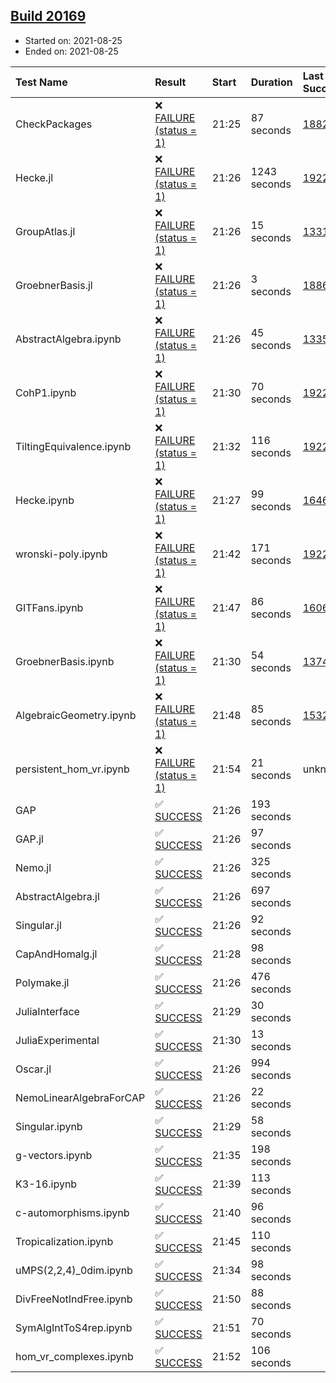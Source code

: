 ## [Build 20169](https://oscarci.mathematik.uni-kl.de/job/oscar/20169/)

* Started on: 2021-08-25
* Ended on: 2021-08-25

| Test Name    | Result | Start | Duration | Last Success | First Failure |
|:-------------|:-------|:------|:---------|:-------------|:--------------|
| CheckPackages | ❌ [FAILURE (status = 1)](https://oscarci.mathematik.uni-kl.de/job/oscar/20169/artifact/logs/build-20169/CheckPackages.log) | 21:25 | 87 seconds | [18822](https://oscarci.mathematik.uni-kl.de/job/oscar/18822/) | [18823](https://oscarci.mathematik.uni-kl.de/job/oscar/18823/) |
| Hecke.jl | ❌ [FAILURE (status = 1)](https://oscarci.mathematik.uni-kl.de/job/oscar/20169/artifact/logs/build-20169/Hecke.jl.log) | 21:26 | 1243 seconds | [19222](https://oscarci.mathematik.uni-kl.de/job/oscar/19222/) | [20152](https://oscarci.mathematik.uni-kl.de/job/oscar/20152/) |
| GroupAtlas.jl | ❌ [FAILURE (status = 1)](https://oscarci.mathematik.uni-kl.de/job/oscar/20169/artifact/logs/build-20169/GroupAtlas.jl.log) | 21:26 | 15 seconds | [13311](https://oscarci.mathematik.uni-kl.de/job/oscar/13311/) | [13312](https://oscarci.mathematik.uni-kl.de/job/oscar/13312/) |
| GroebnerBasis.jl | ❌ [FAILURE (status = 1)](https://oscarci.mathematik.uni-kl.de/job/oscar/20169/artifact/logs/build-20169/GroebnerBasis.jl.log) | 21:26 | 3 seconds | [18864](https://oscarci.mathematik.uni-kl.de/job/oscar/18864/) | [18865](https://oscarci.mathematik.uni-kl.de/job/oscar/18865/) |
| AbstractAlgebra.ipynb | ❌ [FAILURE (status = 1)](https://oscarci.mathematik.uni-kl.de/job/oscar/20169/artifact/logs/build-20169/AbstractAlgebra.ipynb.log) | 21:26 | 45 seconds | [13355](https://oscarci.mathematik.uni-kl.de/job/oscar/13355/) | [13356](https://oscarci.mathematik.uni-kl.de/job/oscar/13356/) |
| CohP1.ipynb | ❌ [FAILURE (status = 1)](https://oscarci.mathematik.uni-kl.de/job/oscar/20169/artifact/logs/build-20169/CohP1.ipynb.log) | 21:30 | 70 seconds | [19222](https://oscarci.mathematik.uni-kl.de/job/oscar/19222/) | [20152](https://oscarci.mathematik.uni-kl.de/job/oscar/20152/) |
| TiltingEquivalence.ipynb | ❌ [FAILURE (status = 1)](https://oscarci.mathematik.uni-kl.de/job/oscar/20169/artifact/logs/build-20169/TiltingEquivalence.ipynb.log) | 21:32 | 116 seconds | [19222](https://oscarci.mathematik.uni-kl.de/job/oscar/19222/) | [20152](https://oscarci.mathematik.uni-kl.de/job/oscar/20152/) |
| Hecke.ipynb | ❌ [FAILURE (status = 1)](https://oscarci.mathematik.uni-kl.de/job/oscar/20169/artifact/logs/build-20169/Hecke.ipynb.log) | 21:27 | 99 seconds | [16463](https://oscarci.mathematik.uni-kl.de/job/oscar/16463/) | [16464](https://oscarci.mathematik.uni-kl.de/job/oscar/16464/) |
| wronski-poly.ipynb | ❌ [FAILURE (status = 1)](https://oscarci.mathematik.uni-kl.de/job/oscar/20169/artifact/logs/build-20169/wronski-poly.ipynb.log) | 21:42 | 171 seconds | [19222](https://oscarci.mathematik.uni-kl.de/job/oscar/19222/) | [20152](https://oscarci.mathematik.uni-kl.de/job/oscar/20152/) |
| GITFans.ipynb | ❌ [FAILURE (status = 1)](https://oscarci.mathematik.uni-kl.de/job/oscar/20169/artifact/logs/build-20169/GITFans.ipynb.log) | 21:47 | 86 seconds | [16068](https://oscarci.mathematik.uni-kl.de/job/oscar/16068/) | [16069](https://oscarci.mathematik.uni-kl.de/job/oscar/16069/) |
| GroebnerBasis.ipynb | ❌ [FAILURE (status = 1)](https://oscarci.mathematik.uni-kl.de/job/oscar/20169/artifact/logs/build-20169/GroebnerBasis.ipynb.log) | 21:30 | 54 seconds | [13748](https://oscarci.mathematik.uni-kl.de/job/oscar/13748/) | [13749](https://oscarci.mathematik.uni-kl.de/job/oscar/13749/) |
| AlgebraicGeometry.ipynb | ❌ [FAILURE (status = 1)](https://oscarci.mathematik.uni-kl.de/job/oscar/20169/artifact/logs/build-20169/AlgebraicGeometry.ipynb.log) | 21:48 | 85 seconds | [15322](https://oscarci.mathematik.uni-kl.de/job/oscar/15322/) | [15323](https://oscarci.mathematik.uni-kl.de/job/oscar/15323/) |
| persistent_hom_vr.ipynb | ❌ [FAILURE (status = 1)](https://oscarci.mathematik.uni-kl.de/job/oscar/20169/artifact/logs/build-20169/persistent_hom_vr.ipynb.log) | 21:54 | 21 seconds | unknown | unknown |
| GAP | ✅ [SUCCESS](https://oscarci.mathematik.uni-kl.de/job/oscar/20169/artifact/logs/build-20169/GAP.log) | 21:26 | 193 seconds |  |  |
| GAP.jl | ✅ [SUCCESS](https://oscarci.mathematik.uni-kl.de/job/oscar/20169/artifact/logs/build-20169/GAP.jl.log) | 21:26 | 97 seconds |  |  |
| Nemo.jl | ✅ [SUCCESS](https://oscarci.mathematik.uni-kl.de/job/oscar/20169/artifact/logs/build-20169/Nemo.jl.log) | 21:26 | 325 seconds |  |  |
| AbstractAlgebra.jl | ✅ [SUCCESS](https://oscarci.mathematik.uni-kl.de/job/oscar/20169/artifact/logs/build-20169/AbstractAlgebra.jl.log) | 21:26 | 697 seconds |  |  |
| Singular.jl | ✅ [SUCCESS](https://oscarci.mathematik.uni-kl.de/job/oscar/20169/artifact/logs/build-20169/Singular.jl.log) | 21:26 | 92 seconds |  |  |
| CapAndHomalg.jl | ✅ [SUCCESS](https://oscarci.mathematik.uni-kl.de/job/oscar/20169/artifact/logs/build-20169/CapAndHomalg.jl.log) | 21:28 | 98 seconds |  |  |
| Polymake.jl | ✅ [SUCCESS](https://oscarci.mathematik.uni-kl.de/job/oscar/20169/artifact/logs/build-20169/Polymake.jl.log) | 21:26 | 476 seconds |  |  |
| JuliaInterface | ✅ [SUCCESS](https://oscarci.mathematik.uni-kl.de/job/oscar/20169/artifact/logs/build-20169/JuliaInterface.log) | 21:29 | 30 seconds |  |  |
| JuliaExperimental | ✅ [SUCCESS](https://oscarci.mathematik.uni-kl.de/job/oscar/20169/artifact/logs/build-20169/JuliaExperimental.log) | 21:30 | 13 seconds |  |  |
| Oscar.jl | ✅ [SUCCESS](https://oscarci.mathematik.uni-kl.de/job/oscar/20169/artifact/logs/build-20169/Oscar.jl.log) | 21:26 | 994 seconds |  |  |
| NemoLinearAlgebraForCAP | ✅ [SUCCESS](https://oscarci.mathematik.uni-kl.de/job/oscar/20169/artifact/logs/build-20169/NemoLinearAlgebraForCAP.log) | 21:26 | 22 seconds |  |  |
| Singular.ipynb | ✅ [SUCCESS](https://oscarci.mathematik.uni-kl.de/job/oscar/20169/artifact/logs/build-20169/Singular.ipynb.log) | 21:29 | 58 seconds |  |  |
| g-vectors.ipynb | ✅ [SUCCESS](https://oscarci.mathematik.uni-kl.de/job/oscar/20169/artifact/logs/build-20169/g-vectors.ipynb.log) | 21:35 | 198 seconds |  |  |
| K3-16.ipynb | ✅ [SUCCESS](https://oscarci.mathematik.uni-kl.de/job/oscar/20169/artifact/logs/build-20169/K3-16.ipynb.log) | 21:39 | 113 seconds |  |  |
| c-automorphisms.ipynb | ✅ [SUCCESS](https://oscarci.mathematik.uni-kl.de/job/oscar/20169/artifact/logs/build-20169/c-automorphisms.ipynb.log) | 21:40 | 96 seconds |  |  |
| Tropicalization.ipynb | ✅ [SUCCESS](https://oscarci.mathematik.uni-kl.de/job/oscar/20169/artifact/logs/build-20169/Tropicalization.ipynb.log) | 21:45 | 110 seconds |  |  |
| uMPS(2,2,4)_0dim.ipynb | ✅ [SUCCESS](https://oscarci.mathematik.uni-kl.de/job/oscar/20169/artifact/logs/build-20169/uMPS-2-2-4-_0dim.ipynb.log) | 21:34 | 98 seconds |  |  |
| DivFreeNotIndFree.ipynb | ✅ [SUCCESS](https://oscarci.mathematik.uni-kl.de/job/oscar/20169/artifact/logs/build-20169/DivFreeNotIndFree.ipynb.log) | 21:50 | 88 seconds |  |  |
| SymAlgIntToS4rep.ipynb | ✅ [SUCCESS](https://oscarci.mathematik.uni-kl.de/job/oscar/20169/artifact/logs/build-20169/SymAlgIntToS4rep.ipynb.log) | 21:51 | 70 seconds |  |  |
| hom_vr_complexes.ipynb | ✅ [SUCCESS](https://oscarci.mathematik.uni-kl.de/job/oscar/20169/artifact/logs/build-20169/hom_vr_complexes.ipynb.log) | 21:52 | 106 seconds |  |  |
